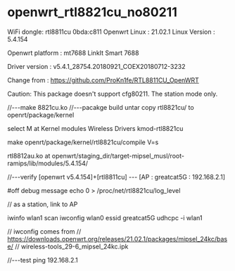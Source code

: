# openwrt_rtl8821cu_no80211

WiFi dongle: 
	rtl8811cu 0bda:c811
Openwrt Linux : 
	21.02.1
Linux Version : 
	5.4.154

Openwrt platform : mt7688 LinkIt Smart 7688

Driver version : v5.4.1_28754.20180921_COEX20180712-3232

Change from : https://github.com/ProKn1fe/RTL8811CU_OpenWRT

Caution:
	This package doesn't support cfg80211. The station mode only.

//---make 8821cu.ko 
//---pacakge build 
untar 
copy rtl8821cu/ to openrt/package/kernel 

select M at 
	Kernel modules
	Wireless Drivers
	kmod-rtl8821cu
 
make openrt/package/kernel/rtl8821cu/compile V=s

rtl8812au.ko at 
  openwrt/staging_dir/target-mipsel_musl/root-ramips/lib/modules/5.4.154/

//---verify
[openwrt v5.4.154]+[rtl8811cu] --- [AP : greatcat5G : 192.168.2.1]

#off debug message
echo 0 > /proc/net/rtl8821cu/log_level

// as a station, link to AP

iwinfo wlan1 scan
iwconfig wlan0 essid greatcat5G
udhcpc -i wlan1

// iwconfig comes from
// https://downloads.openwrt.org/releases/21.02.1/packages/mipsel_24kc/base/
// wireless-tools_29-6_mipsel_24kc.ipk 

//---test
ping 192.168.2.1
